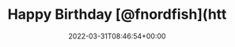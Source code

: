 ---
retweeted: false
source: <a href="https://mobile.twitter.com" rel="nofollow">Twitter Web App</a>
entities:
  hashtags: []
  symbols: []
  user_mentions:
  - name: RŌBÆRT
    screen_name: fnordfish
    indices:
    - '15'
    - '25'
    id_str: '14513358'
    id: '14513358'
  urls:
  - url: https://t.co/4XoxtuReq4
    expanded_url: https://twitter.com/fnordfish/status/1509435918800801793
    display_url: twitter.com/fnordfish/stat…
    indices:
    - '30'
    - '53'
display_text_range:
- '0'
- '53'
favorite_count: '2'
id_str: '1509452163487080455'
truncated: false
retweet_count: '0'
id: '1509452163487080455'
possibly_sensitive: false
created_at: Thu Mar 31 08:46:54 +0000 2022
favorited: false
full_text: "Happy Birthday [@fnordfish](https://twitter.com/fnordfish) \U0001F389\U0001F382\U0001F381"
lang: en
quote_url: https://twitter.com/fnordfish/status/1509435918800801793
tags:
- pesos:twitter
date: '2022-03-31T08:46:54+00:00'
src: https://twitter.com/bascht/status/1509452163487080455
original_url: https://twitter.com/bascht/status/1509452163487080455
type: twitter_tweet
text: "Happy Birthday [@fnordfish](https://twitter.com/fnordfish) \U0001F389\U0001F382\U0001F381"
title: Happy Birthday [@fnordfish](htt

---